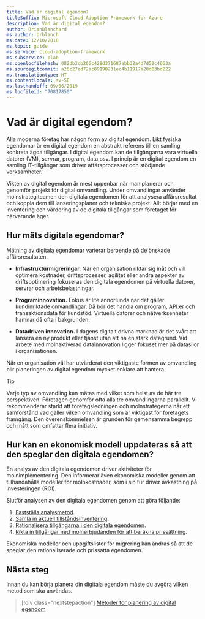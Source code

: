 ```yaml
---
title: Vad är digital egendom?
titleSuffix: Microsoft Cloud Adoption Framework for Azure
description: Vad är digital egendom?
author: BrianBlanchard
ms.author: brblanch
ms.date: 12/10/2018
ms.topic: guide
ms.service: cloud-adoption-framework
ms.subservice: plan
ms.openlocfilehash: 082db3cb266c428d371687ebb32a4d7d52c4663a
ms.sourcegitcommit: a26c27ed72ac89198231ec4b11917a20d03bd222
ms.translationtype: HT
ms.contentlocale: sv-SE
ms.lasthandoff: 09/06/2019
ms.locfileid: "70817850"
---
```

<!-- markdownlint-disable MD026 -->

# <a name="what-is-a-digital-estate"></a>Vad är digital egendom?

Alla moderna företag har någon form av digital egendom. Likt fysiska egendomar är en digital egendom en abstrakt referens till en samling konkreta ägda tillgångar. I digital egendom kan de tillgångarna vara virtuella datorer (VM), servrar, program, data osv. I princip är en digital egendom en samling IT-tillgångar som driver affärsprocesser och stödjande verksamheter.

Vikten av digital egendom är mest uppenbar när man planerar och genomför projekt för digital omvandling. Under omvandlingar använder molnstrategiteamen den digitala egendomen för att analysera affärsresultat och koppla dem till lanseringsplaner och tekniska projekt. Allt börjar med en inventering och värdering av de digitala tillgångar som företaget för närvarande äger.

## <a name="how-can-a-digital-estate-be-measured"></a>Hur mäts digitala egendomar?

Mätning av digitala egendomar varierar beroende på de önskade affärsresultaten.

- **Infrastrukturmigreringar.** När en organisation riktar sig inåt och vill optimera kostnader, driftsprocesser, agilitet eller andra aspekter av driftsoptimering fokuseras den digitala egendomen på virtuella datorer, servrar och arbetsbelastningar.

- **Programinnovation.** Fokus är lite annorlunda när det gäller kundinriktade omvandlingar. Då bör det handla om program, API:er och transaktionsdata för kundstöd. Virtuella datorer och nätverksenheter hamnar då ofta i bakgrunden.

- **Datadriven innovation.** I dagens digitalt drivna marknad är det svårt att lansera en ny produkt eller tjänst utan att ha en stark datagrund. Vid arbete med molnaktiverad datainnovation ligger fokuset mer på datasilor i organisationen.

När en organisation väl har utvärderat den viktigaste formen av omvandling blir planeringen av digital egendom mycket enklare att hantera.

> [!TIP]
> Varje typ av omvandling kan mätas med vilket som helst av de här tre perspektiven. Företagen genomför ofta alla tre omvandlingarna parallellt. Vi rekommenderar starkt att företagsledningen och molnstrategerna når ett samförstånd vad gäller vilken omvandling som är viktigast för företagets framgång. Den överenskommelsen är grunden för gemensamma begrepp och mått som omfattar flera initiativ.

## <a name="how-can-a-financial-model-be-updated-to-reflect-the-digital-estate"></a>Hur kan en ekonomisk modell uppdateras så att den speglar den digitala egendomen?

En analys av den digitala egendomen driver aktiviteter för molnimplementering. Den informerar även ekonomiska modeller genom att tillhandahålla modeller för molnkostnader, som i sin tur driver avkastning på investeringen (ROI).

Slutför analysen av den digitala egendomen genom att göra följande:

1. [Fastställa analysmetod](approach.md).
1. [Samla in aktuell tillståndsinventering](inventory.md).
1. [Rationalisera tillgångarna i den digitala egendomen](rationalize.md).
1. [Rikta in tillgångar ned molnerbjudanden för att beräkna prissättning](calculate.md).

Ekonomiska modeller och uppgiftslistor för migrering kan ändras så att de speglar den rationaliserade och prissatta egendomen.

## <a name="next-steps"></a>Nästa steg

Innan du kan börja planera din digitala egendom måste du avgöra vilken metod som ska användas.

> [!div class="nextstepaction"]
> [Metoder för planering av digital egendom](approach.md)
